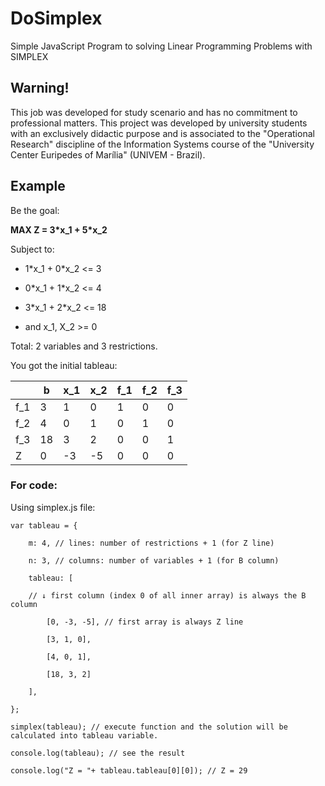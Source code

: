 # DoSimplex
Simple JavaScript Program to solving Linear Programming Problems with SIMPLEX

## Warning!
This job was developed for study scenario and has no commitment to professional matters.
This project was developed by university students with an exclusively didactic purpose and is associated to the "Operational Research" discipline of the Information Systems course of the "University Center Euripedes of Marília" (UNIVEM - Brazil).

## Example
Be the goal:

**MAX Z = 3\*x_1 + 5\*x_2**

Subject to:

  - 1\*x_1 + 0\*x_2 <= 3
  - 0\*x_1 + 1\*x_2 <= 4
  - 3\*x_1 + 2\*x_2 <= 18

  - and x_1, X_2 >= 0

Total: 2 variables and 3 restrictions.

You got the initial tableau:

|  | b | x_1 | x_2 | f_1 | f_2 | f_3 |
| ------ | ------ | ------ | ------ | ------ | ------ | ------ |
|f_1| 3 | 1 | 0 | 1 | 0 | 0 |
|f_2| 4 | 0 | 1 | 0 | 1 | 0 |
|f_3| 18 | 3 | 2 | 0 | 0 | 1 |
| Z | 0 | -3 | -5 | 0 | 0 | 0 |

### For code:
Using simplex.js file:

    var tableau = {

        m: 4, // lines: number of restrictions + 1 (for Z line)

        n: 3, // columns: number of variables + 1 (for B column)

        tableau: [

        // ↓ first column (index 0 of all inner array) is always the B column

            [0, -3, -5], // first array is always Z line

            [3, 1, 0],

            [4, 0, 1],

            [18, 3, 2]

        ],

    };

    simplex(tableau); // execute function and the solution will be calculated into tableau variable.

    console.log(tableau); // see the result

    console.log("Z = "+ tableau.tableau[0][0]); // Z = 29

